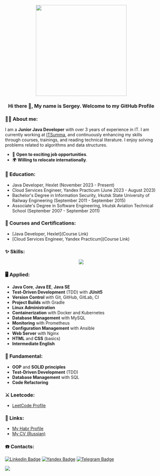 <div id="header" align="center">
  <img src="https://media.giphy.com/media/LMcB8XospGZO8UQq87/giphy.gif" width="300"/>
</div>

<h3 align="center"> Hi there 👋, My name is Sergey. Welcome to my GitHub Profile<br/> </h3> 

### 👨‍💻 About me:
I am a **Junior Java Developer** with over 3 years of experience in IT. I am currently working at [ITSumma](http://www.itsumma.ru/), and continuously enhancing my skills through courses, trainings, and reading technical literature. I enjoy solving problems related to algorithms and data structures.

* 🚀  **Open to exciting job opportunities**.
* 🌍  **Willing to relocate internationally**.

### 📝 Education:
- Java Developer, Hexlet (November 2023 - Present)
- Cloud Services Engineer, Yandex Practicum (June 2023 - August 2023)
- Bachelor's Degree in Information Security, Irkutsk State University of Railway Engineering (September 2011 - September 2015)
- Associate's Degree in Software Engineering, Irkutsk Aviation Technical School (September 2007 - September 2011)

### 📜 Courses and Certifications:
- [Java Developer, Hexlet](Course Link)
- [Cloud Services Engineer, Yandex Practicum](Course Link)

### ✨ Skills:

<p align="center">
  <a href="https://skillicons.dev">
    <img src="https://skillicons.dev/icons?i=java,spring,idea,gradle,git,github,mysql,postgres,bash,linux,docker,html,css,nginx,prometheus,kubernetes,ansible" />
  </a>
</p>

### 🖥 Applied:
* **Java Core**, **Java EE**, **Java SE**
* **Test-Driven Development** (TDD) with **JUnit5**
* **Version Control** with Git, GitHub, GitLab, CI
* **Project Builds** with Gradle
* **Linux Administration**
* **Containerization** with Docker and Kubernetes
* **Database Management** with MySQL
* **Monitoring** with Prometheus
* **Configuration Management** with Ansible
* **Web Server** with Nginx
* **HTML** and **CSS** (basics)
* **Intermediate English**

### 🏫 Fundamental:
* **OOP** and **SOLID principles**
* **Test-Driven Development** (TDD)
* **Database Management** with SQL
* **Code Refactoring**

### ⚔ Leetcode:
- [LeetCode Profile](https://leetcode.com/u/BroCodeX/)

### 📄 Links:
* [My Habr Profile](https://career.habr.com/ap0ll0)
* [My CV (Russian)](https://cv.hexlet.io/ru/resumes/3876)

### ☎️ Contacts:
[![Linkedin Badge](https://img.shields.io/badge/LinkedIn-0077B5?style=for-the-badge&logo=linkedin&logoColor=white)](https://www.linkedin.com/) 
[![Yandex Badge](https://img.shields.io/badge/YANDEX.MAIL-FF0000?style=for-the-badge&logo=mail.ru&logoColor=white)](mailto:ss.sukhanoff@yandex.ru) 
[![Telegram Badge](https://img.shields.io/badge/Telegram-26A5E4.svg?style=for-the-badge&logo=Telegram&logoColor=white)](https://t.me/isukhanoff)

![](https://komarev.com/ghpvc/?username=BroCodeX&style=flat-square&color=blue)
